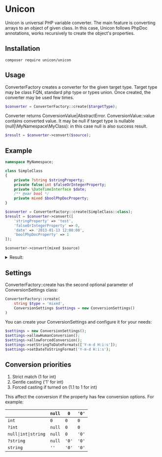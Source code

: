 # Unicon

Unicon is universal PHP variable converter. The main feature is converting 
arrays to an object of given class. In this case, Unicon follows PhpDoc 
annotations, works recursively to create the object's properties.

## Installation

```composer require unicon/unicon```

## Usage

ConverterFactory creates a converter for the given target type. Target
type may be class FQN, standard php type or types union. Once created, 
the converter may be used few times.

```php
$converter = ConverterFactory::create($targetType);
```

Converter returns ConversionValue|AbstractError. ConversionValue::value 
contains converted value. It may be null if target type is nullable
(null|\MyNamespace\MyClass): in this case null is also success result.

```php
$result = $converter->convert($source);
```

## Example

```php
namespace MyNamespace;

class SimpleClass
{
    private ?string $stringProperty;
    private false|int $falseOrIntegerProperty;
    private \DateTimeInterface $date;
    /** @var bool */
    private mixed $boolPhpDocProperty;
}

$converter = ConverterFactory::create(SimpleClass::class);
$result = $converter->convert([
    'stringProperty' => 'test',
    'falseOrIntegerProperty' => 0,
    'date' => '2013-01-13 12:00:00',
    'boolPhpDocProperty' => 1
]);
```

```$converter->convert(mixed $source)```
<details>
<summary>Result:</summary>

```php
object(Unicon\Unicon\ConversionValue)#11 (1) {
  ["value"]=>
  object(MyNamespace\SimpleClass)#14 (4) {
    ["stringProperty":"MyNamespace\SimpleClass":private]=>
    string(4) "test"
    ["falseOrIntegerProperty":"MyNamespace\SimpleClass":private]=>
    int(0)
    ["date":"MyNamespace\SimpleClass":private]=>
    object(DateTimeImmutable)#29 (3) {
      ["date"]=>
      string(26) "2013-01-13 12:00:00.000000"
      ["timezone_type"]=>
      int(3)
      ["timezone"]=>
      string(11) "Europe/Riga"
    }
    ["boolPhpDocProperty":"MyNamespace\SimpleClass":private]=>
    bool(true)
  }
}
```
</details>

## Settings

ConverterFactory::create has the second optional parameter of
ConversionSettings class:

```php
ConverterFactory::create(
    string $type = 'mixed', 
    ConversionSettings $settings = new ConversionSettings()
)
```

You can create your ConversionSettings and configure it for your needs:

```php
$settings = new ConversionSettings();
$settings->allowHumanConversion();
$settings->allowForcedConversion();
$settings->setStringToDateFormats(['Y-m-d H:i:s']);
$settings->setDateToStringFormat('Y-m-d H:i:s');
```

## Conversion priorities

1. Strict match (1 for int)
2. Gentle casting ('1' for int)
3. Forced casting if turned on (1.1 to 1 for int)

This affect the conversion if the property has few conversion options. For
example:

|                     | ```null``` | ```0```   | ```'0'```   |
|-------------------------|------|-----|-------|
| ```int```               | ```0 ```  | ```0```   | ```0``` |
| ```?int```              | ```null``` | ```0```   | ```0```    |
| ```null\|int\|string``` | ```null``` | ```0```   | ```'0'```   |
| ```?string```                | ```null``` | ```'0'``` | ```'0'```   |
| ```string```                 |  ```''```    | ```'0'```  | ```'0'```   |